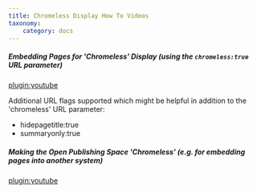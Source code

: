 ```yaml
---
title: Chromeless Display How To Videos
taxonomy:
    category: docs
---
```


##### Embedding Pages for 'Chromeless' Display (using the `chromeless:true` URL parameter)
[plugin:youtube](https://www.youtube.com/watch?v=FThbW4dAkSs)

Additional URL flags supported which might be helpful in addition to the 'chromeless' URL parameter:

* hidepagetitle:true
* summaryonly:true

##### Making the Open Publishing Space 'Chromeless' (e.g. for embedding pages into another system)
[plugin:youtube](https://www.youtube.com/watch?v=9Eq9HRpXGKc)
